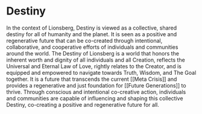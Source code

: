 # Destiny

In the context of Lionsberg, Destiny is viewed as a collective, shared destiny for all of humanity and the planet. It is seen as a positive and regenerative future that can be co-created through intentional, collaborative, and cooperative efforts of individuals and communities around the world. The Destiny of Lionsberg is a world that honors the inherent worth and dignity of all individuals and all Creation, reflects the Universal and Eternal Law of Love, rightly relates to the Creator, and is equipped and empowered to navigate towards Truth, Wisdom, and The Goal together. It is a future that transcends the current [[Meta Crisis]] and provides a regenerative and just foundation for [[Future Generations]] to thrive. Through conscious and intentional co-creative action, individuals and communities are capable of influencing and shaping this collective Destiny, co-creating a positive and regenerative future for all.